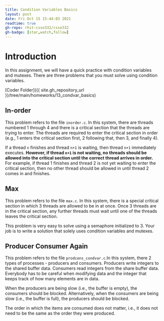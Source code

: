 ```yaml
---
title: Condition Variables Basics
layout: post
date: Fri Oct 15 15:44:03 2021 
readtime: true
gh-repo: rhit-csse332/csse332
gh-badge: [star,watch,follow]
---
```


# Introduction

In this assignment, we will have a quick practice with condition variables and
mutexes. There are three problems that you must solve using condition variables. 

[Coder Folder]({{ site.gh_repository_url }}/tree/main/homeworks/13_condvar_basics)

## In-order

This problem refers to the file `inorder.c`. In this system, there are threads
numbered 1 through 4 and there is a critical section that the threads are trying
to enter. The threads are required to enter the critical section in order (e.g.,
1 enters the critical section first, 2 following that, then 3, and finally 4).

If a thread `n` finishes and thread `n+1` is waiting, then thread `n+1`
immediately executes. __However, if thread `n+1` is not waiting, no threads
should be allowed into the critical section until the correct thread arrives in
order.__ For example, if thread 1 finishes and thread 2 is not yet waiting to
enter the critical section, then no other thread should be allowed in until
thread 2 comes in and finishes. 

## Max

This problem refers to the file `max.c`. In this system, there is a special
critical section in which 3 threads are allowed to be in at once. Once 3 threads
are in the critical section, any further threads must wait until one of the
threads leaves the critical section. 

This problem is very easy to solve using a semaphore initialized to 3. Your job
is to write a solution that solely uses condition variables and mutexes. 


## Producer Consumer Again

This problem refers to the file `prodcons_condvar.c`.In this system, there 2
types of processes - producers and consumers. Producers write integers to the
shared buffer data. Consumers read integers from the share buffer data.
Everybody has to be careful when modifying data and the integer that keeps track
of how many elements are in data. 

When the producers are being slow (i.e., the buffer is empty), the consumers
should be blocked. Alternatively, when the consumers are being slow (i.e., the
buffer is full), the producers should be blocked.

The order in which the items are consumed does not matter, i.e., it does not
need to be the same as the order they were produced. 

